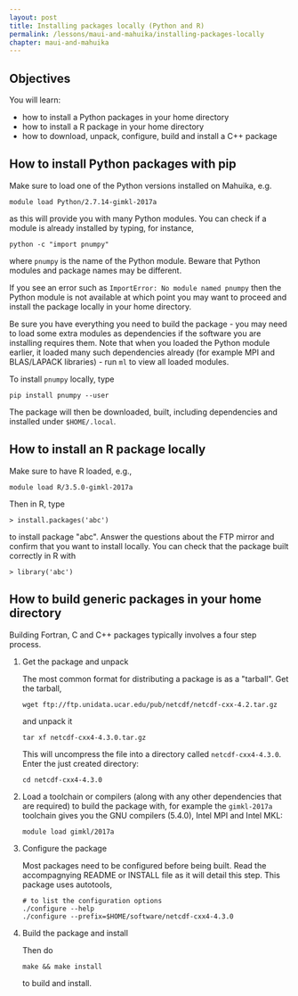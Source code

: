 ```yaml
---
layout: post
title: Installing packages locally (Python and R)
permalink: /lessons/maui-and-mahuika/installing-packages-locally
chapter: maui-and-mahuika
---
```


## Objectives

You will learn:

* how to install a Python packages in your home directory
* how to install a R package in your home directory
* how to download, unpack, configure, build and install a C++ package


## How to install Python packages with pip

Make sure to load one of the Python versions installed on Mahuika, e.g.
```
module load Python/2.7.14-gimkl-2017a
```
as this will provide you with many Python modules. You can check if a module is 
already installed by typing, for instance,
```
python -c "import pnumpy"
```
where `pnumpy` is the name of the Python module. Beware that Python modules and 
package names may be different.

If you see an error such as `ImportError: No module named pnumpy` then the Python module is
not available at which point you may want to proceed and install the package locally in 
your home directory. 

Be sure you have everything you need to build the package - you may need to load
some extra modules as dependencies if the software you are installing requires
them. Note that when you loaded the Python module earlier, it loaded many such
dependencies already (for example MPI and BLAS/LAPACK libraries) - run `ml` to
view all loaded modules.

To install `pnumpy` locally, type
```
pip install pnumpy --user
```
The package will then be downloaded, built, including dependencies and installed under `$HOME/.local`. 


## How to install an R package locally

Make sure to have R loaded, e.g.,
```
module load R/3.5.0-gimkl-2017a
```
Then in R, type
```
> install.packages('abc')
```
to install package "abc". Answer the questions about the FTP mirror and confirm that you want to install locally. 
You can check that the package built correctly in R with
```
> library('abc')
```

## How to build generic packages in your home directory

Building Fortran, C and C++ packages typically involves a four step process.

 1. Get the package and unpack 

    The most common format for distributing a package is as a "tarball". Get the tarball,
    ```
    wget ftp://ftp.unidata.ucar.edu/pub/netcdf/netcdf-cxx-4.2.tar.gz
    ```
    and unpack it
    ```
    tar xf netcdf-cxx4-4.3.0.tar.gz
    ```
    This will uncompress the file into a directory called `netcdf-cxx4-4.3.0`. Enter the
    just created directory:
    ```
    cd netcdf-cxx4-4.3.0
    ```

 2. Load a toolchain or compilers (along with any other dependencies that are required)
    to build the package with, for example the `gimkl-2017a` toolchain gives you the
    GNU compilers (5.4.0), Intel MPI and Intel MKL:
    ```
    module load gimkl/2017a
    ```

 3. Configure the package

    Most packages need to be configured before being built. Read the accompagnying README or INSTALL file as it will detail
    this step. This package uses autotools,

    ```
    # to list the configuration options
    ./configure --help
    ./configure --prefix=$HOME/software/netcdf-cxx4-4.3.0
    ```


 4. Build the package and install

    Then do
    ```
    make && make install
    ```
    to build and install.
